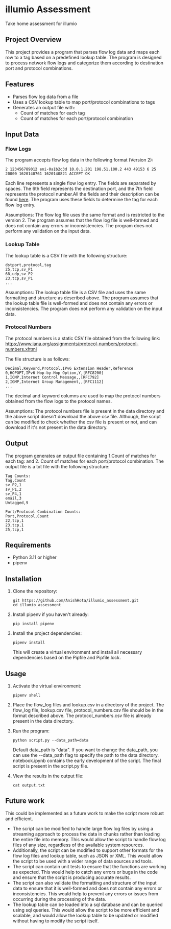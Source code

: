 # illumio Assessment
Take home assessment for illumio

## Project Overview

This project provides a program that parses flow log data and maps each row to a tag based on a predefined lookup table. The program is designed to process network flow logs and categorize them according to destination port and protocol combinations.

## Features

- Parses flow log data from a file
- Uses a CSV lookup table to map port/protocol combinations to tags
- Generates an output file with:
  - Count of matches for each tag
  - Count of matches for each port/protocol combination

## Input Data

### Flow Logs

The program accepts flow log data in the following format (Version 2):

```
2 123456789012 eni-0a1b2c3d 10.0.1.201 198.51.100.2 443 49153 6 25 20000 1620140761 1620140821 ACCEPT OK
```

Each line represents a single flow log entry. The fields are separated by spaces. The 6th field represents the destination port, and the 7th field represents the protocol number.All the fields and their description can be found [here](https://docs.aws.amazon.com/vpc/latest/userguide/flow-log-records.html). The program uses these fields to determine the tag for each flow log entry.

Assumptions: The flow log file uses the same format and is restricted to the version 2. The program assumes that the flow log file is well-formed and does not contain any errors or inconsistencies. The program does not perform any validation on the input data.

### Lookup Table

The lookup table is a CSV file with the following structure:

```csv
dstport,protocol,tag
25,tcp,sv_P1
68,udp,sv_P2
23,tcp,sv_P1
...
```
Assumptions: The lookup table file is a CSV file and uses the same formatting and structure as described above. The program assumes that the lookup table file is well-formed and does not contain any errors or inconsistencies. The program does not perform any validation on the input data.

### Protocol Numbers 
The protocol numbers is a static CSV file obtained from the following link:
https://www.iana.org/assignments/protocol-numbers/protocol-numbers.xhtml

The file structure is as follows:

```csv
Decimal,Keyword,Protocol,IPv6 Extension Header,Reference
0,HOPOPT,IPv6 Hop-by-Hop Option,Y,[RFC8200]
1,ICMP,Internet Control Message,,[RFC792]
2,IGMP,Internet Group Management,,[RFC1112]
...
```

The decimal and keyword  columns are used to map the protocol numbers obtained from the flow logs to the protocol names.

Assumptions: The protocol numbers file is present in the data directory and the above script doesn't download the above csv file. Although, the script can be modified to check whether the csv file is present or not, and can download if it's not present in the data directory.

## Output

The program generates an output file containing 1.Count of matches for each tag: and 2. Count of matches for each port/protocol combination. The output file is a txt file with the following structure:
  
   ```
   Tag Counts:
   Tag,Count
   sv_P2,1
   sv_P1,2
   sv_P4,1
   email,3
   Untagged,9

   Port/Protocol Combination Counts:
   Port,Protocol,Count
   22,tcp,1
   23,tcp,1
   25,tcp,1
   ```

## Requirements

- Python 3.11 or higher
- pipenv

## Installation

1. Clone the repository:
   ```
   git https://github.com/AnishHota/illumio_assessment.git
   cd illumio_assessment
   ```

2. Install pipenv if you haven't already:
   ```
   pip install pipenv
   ```

3. Install the project dependencies:
   ```
   pipenv install
   ```

   This will create a virtual environment and install all necessary dependencies based on the Pipfile and Pipfile.lock.

## Usage

1. Activate the virtual environment:
   ```
   pipenv shell
   ```

2. Place the flow_log files and lookup.csv in a directory of the project. The flow_log file, lookup.csv file, protocol_numbers.csv file should be in the format described above. The protocol_numbers.csv file is already present in the data directory.

3. Run the program:
   ```
   python script.py --data_path=data
   ```
   
   Default data_path is "data". If you want to change the data_path, you can use the --data_path flag to specify the path to the data directory.
   notebook.ipynb contains the early development of the script. The final script is present in the script.py file.

4. View the results in the output file:
   ```
   cat output.txt
   ```

## Future work
This could be implemented as a future work to make the script more robust and efficient. 
- The script can be modified to handle large flow log files by using a streaming approach to process the data in chunks rather than loading the entire file into memory. This would allow the script to handle flow log files of any size, regardless of the available system resources. 
- Additionally, the script can be modified to support other formats for the flow log files and lookup table, such as JSON or XML. This would allow the script to be used with a wider range of data sources and tools.
- The script can contain unit tests to ensure that the functions are working as expected. This would help to catch any errors or bugs in the code and ensure that the script is producing accurate results.
- The script can also validate the formatting and structure of the input data to ensure that it is well-formed and does not contain any errors or inconsistencies. This would help to prevent any errors or issues from occurring during the processing of the data.
- The lookup table can be loaded into a sql database and can be queried using sql queries. This would allow the script to be more efficient and scalable, and would allow the lookup table to be updated or modified without having to modify the script itself.
